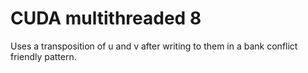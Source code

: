 # CUDA multithreaded 8
Uses a transposition of u and v after writing to them in a bank conflict friendly pattern.